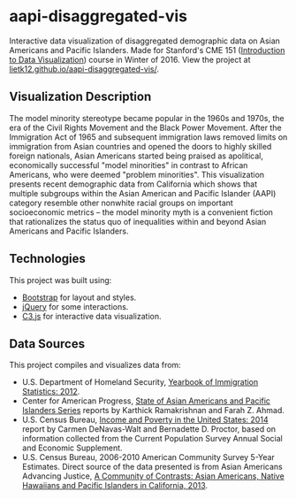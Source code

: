 # aapi-disaggregated-vis
Interactive data visualization of disaggregated demographic data on Asian Americans and Pacific Islanders. Made for Stanford's CME 151 ([Introduction to Data Visualization](http://lit-coast-4367.herokuapp.com/)) course in Winter of 2016. View the project at [lietk12.github.io/aapi-disaggregated-vis/](//lietk12.github.io/aapi-disaggregated-vis/).

## Visualization Description
The model minority stereotype became popular in the 1960s and 1970s, the era of the Civil Rights Movement and the Black Power Movement. After the Immigration Act of 1965 and subsequent immigration laws removed limits on immigration from Asian countries and opened the doors to highly skilled foreign nationals, Asian Americans started being praised as apolitical, economically successful "model minorities" in contrast to African Americans, who were deemed "problem minorities". This visualization presents recent demographic data from California which shows that multiple subgroups within the Asian American and Pacific Islander (AAPI) category resemble other nonwhite racial groups on important socioeconomic metrics – the model minority myth is a convenient fiction that rationalizes the status quo of inequalities within and beyond Asian Americans and Pacific Islanders.

## Technologies
This project was built using:
* [Bootstrap](getbootstrap.com/) for layout and styles.
* [jQuery](http://jquery.com/) for some interactions.
* [C3.js](http://c3js.org/) for interactive data visualization.

## Data Sources
This project compiles and visualizes data from:
* U.S. Department of Homeland Security, [Yearbook of Immigration Statistics: 2012](//www.dhs.gov/yearbook-immigration-statistics-2012-legal-permanent-residents).
* Center for American Progress, [State of Asian Americans and Pacific Islanders Series](//www.americanprogress.org/issues/race/report/2014/04/23/87520/state-of-asian-americans-and-pacific-islanders-series/) reports by Karthick Ramakrishnan and Farah Z. Ahmad.
* U.S. Census Bureau, [Income and Poverty in the United States: 2014](https://www.census.gov/hhes/www/poverty/data/#cps) report by Carmen DeNavas-Walt and Bernadette D. Proctor, based on information collected from the Current Population Survey Annual Social and Economic Supplement.
* U.S. Census Bureau, 2006-2010 American Community Survey 5-Year Estimates. Direct source of the data presented is from Asian Americans Advancing Justice, [A Community of Contrasts: Asian Americans, Native Hawaiians and Pacific Islanders in California, 2013](http://www.advancingjustice.org/publication/community-contrasts-asian-americans-native-hawaiians-and-pacific-islanders-california).
